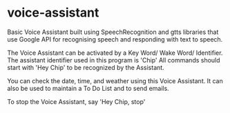 # voice-assistant

Basic Voice Assistant built using SpeechRecognition and gtts libraries that use Google API for recognising speech and responding with text to speech.

The Voice Assistant can be activated by a Key Word/ Wake Word/ Identifier.
The assistant identifier used in this program is 'Chip'
All commands should start with 'Hey Chip' to be recognized by the Assistant.

You can check the date, time, and weather using this Voice Assistant.
It can also be used to maintain a To Do List and to send emails.

To stop the Voice Assistant, say 'Hey Chip, stop'
